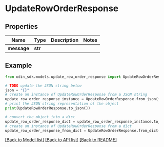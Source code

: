 # UpdateRowOrderResponse


## Properties

Name | Type | Description | Notes
------------ | ------------- | ------------- | -------------
**message** | **str** |  | 

## Example

```python
from odin_sdk.models.update_row_order_response import UpdateRowOrderResponse

# TODO update the JSON string below
json = "{}"
# create an instance of UpdateRowOrderResponse from a JSON string
update_row_order_response_instance = UpdateRowOrderResponse.from_json(json)
# print the JSON string representation of the object
print(UpdateRowOrderResponse.to_json())

# convert the object into a dict
update_row_order_response_dict = update_row_order_response_instance.to_dict()
# create an instance of UpdateRowOrderResponse from a dict
update_row_order_response_from_dict = UpdateRowOrderResponse.from_dict(update_row_order_response_dict)
```
[[Back to Model list]](../README.md#documentation-for-models) [[Back to API list]](../README.md#documentation-for-api-endpoints) [[Back to README]](../README.md)



